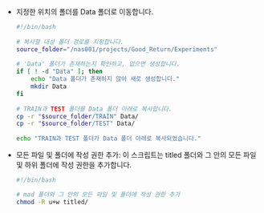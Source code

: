 - 지정한 위치의 폴더를 Data 폴더로 이동합니다.
  ```bash
  #!/bin/bash
   
  # 복사할 대상 폴더 경로를 지정합니다.
  source_folder="/nas001/projects/Good_Return/Experiments"
   
  # 'Data' 폴더가 존재하는지 확인하고, 없으면 생성합니다.
  if [ ! -d "Data" ]; then
      echo "Data 폴더가 존재하지 않아 새로 생성합니다."
      mkdir Data
  fi
   
  # TRAIN과 TEST 폴더를 Data 폴더 아래로 복사합니다.
  cp -r "$source_folder/TRAIN" Data/
  cp -r "$source_folder/TEST" Data/
   
  echo "TRAIN과 TEST 폴더가 Data 폴더 아래로 복사되었습니다."
  ```
- 모든 파일 및 폴더에 작성 권한 추가: 이 스크립트는 titled 폴더와 그 안의 모든 파일 및 하위 폴더에 작성 권한을 추가합니다.
  ```bash
  #!/bin/bash
  
  # mad 폴더와 그 안의 모든 파일 및 폴더에 작성 권한 추가
  chmod -R u+w titled/
  ```
